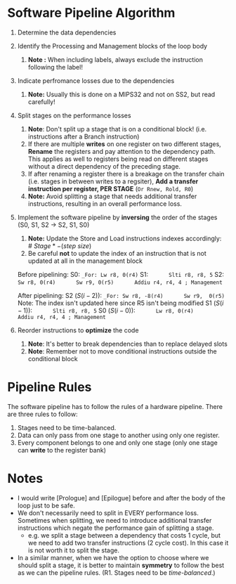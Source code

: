 # Software Pipeline Algorithm

1. Determine the data dependencies
2. Identify the Processing and Management blocks of the loop body
	1. **Note :** When including labels, always exclude the instruction following the label!
3. Indicate perfromance losses due to the dependencies
	1. **Note:** Usually this is done on a MIPS32 and not on SS2, but read carefully!
4. Split stages on the performance losses
	1. **Note**: Don't split up a stage that is on a conditional block! (i.e. instructions after a Branch instruction)
	2. If there are multiple **writes** on one register on two different stages, **Rename** the registers and pay attention to the dependency path. This applies as well to registers being read on different stages without a direct dependency of the preceding stage.
	3. If after renaming a register there is a breakage on the transfer chain (i.e. stages in between writes to a regsiter), **Add a transfer instruction per register, PER STAGE** (`Or Rnew, Rold, R0`)
	4. **Note:** Avoid splitting a stage that needs additional transfer instructions, resulting in an overall performance loss.
5. Implement the software pipeline by **inversing** the order of the stages (S0, S1, S2 → S2, S1, S0)
	1. **Note:** Update the Store and Load instructions indexes accordingly: $\#\: Stage * -(step\: size)$
	2. Be careful **not** to update the index of an instruction that is not updated at all in the management block

	Before pipelining:
		S0: `_For: Lw r8, 0(r4)`
		S1: `      Slti r8, r8, 5`
		S2: `      Sw r8, 0(r4)`
			`      Sw r9, 0(r5)`
			`      Addiu r4, r4, 4 ; Management`

	After pipelining:
		S2 ($S(i-2)$): `_For: Sw r8, -8(r4)`
					 `      Sw r9,  0(r5)` Note: The index isn't updated here since R5 isn't being modified
		S1 ($S(i-1)$): `      Slti r8, r8, 5`
		S0 ($S(i-0)$): `      Lw r8, 0(r4)`
					`       Addiu r4, r4, 4 ; Management`

6. Reorder instructions to **optimize** the code
	1. **Note**: It's better to break dependencies than to replace delayed slots
	2. **Note**: Remember not to move conditional instructions outside the conditional block

# Pipeline Rules

The software pipeline has to follow the rules of a hardware pipeline. There are three rules to follow:

1. Stages need to be time-balanced.
2. Data can only pass from one stage to another using only one register.
3. Every component belongs to one and only one stage (only one stage can **write** to the register bank)

# Notes

- I would write \[Prologue] and \[Epilogue] before and after the body of the loop just to be safe.
- We don't necessarily need to split in EVERY performance loss. Sometimes when splitting, we need to introduce additional transfer instructions which negate the performance gain of splitting a stage.
	- e.g. we split a stage between a dependency that costs 1 cycle, but we need to add two transfer instructions (2 cycle cost). In this case it is not worth it to split the stage.
- In a similar manner, when we have the option to choose where we should split a stage, it is better to maintain **symmetry** to follow the best as we can the pipeline rules. (R1. Stages need to be *time-balanced*.)
